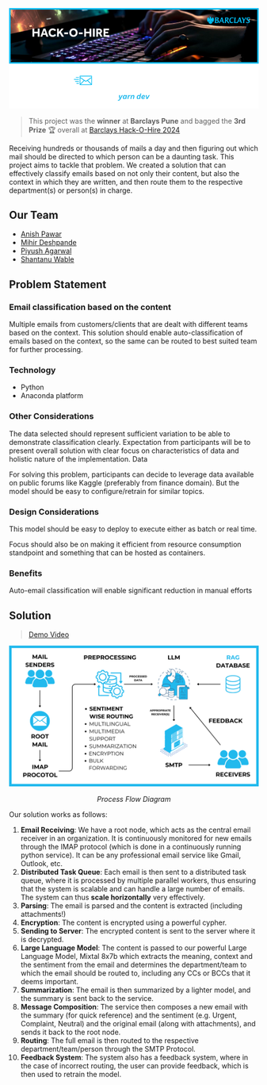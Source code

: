<div align="center">
    <img src="assets/Repo Cover.png" />
</div>

> This project was the **winner** at **Barclays Pune** and bagged the **3rd Prize** 🏆 overall at [Barclays Hack-O-Hire 2024](https://www.hackerearth.com/challenges/hackathon/hack-o-hire/)

Receiving hundreds or thousands of mails a day and then figuring out which mail should be directed to which person can be a daunting task. This project aims to tackle that problem. We created a solution that can effectively classify emails based on not only their content, but also the context in which they are written, and then route them to the respective department(s) or person(s) in charge.

## Our Team

- [Anish Pawar](https://github.com/anishpawarrr)
- [Mihir Deshpande](https://github.com/mihirdesh)
- [Piyush Agarwal](https://github.com/piyushhagarwal)
- [Shantanu Wable](https://github.com/shxntanu)

## Problem Statement

### Email classification based on the content

Multiple emails from customers/clients that are dealt with different teams based on the context. This solution should enable auto-classification of emails based on the context, so the same can be routed to best suited team for further processing.

### Technology

- Python
- Anaconda platform

### Other Considerations

The data selected should represent sufficient variation to be able to demonstrate classification clearly. Expectation from participants will be to present overall solution with clear focus on characteristics of data and holistic nature of the implementation.
Data

For solving this problem, participants can decide to leverage data available on public forums like Kaggle (preferably from finance domain). But the model should be easy to configure/retrain for similar topics.

### Design Considerations

This model should be easy to deploy to execute either as batch or real time.

Focus should also be on making it efficient from resource consumption standpoint and something that can be hosted as containers.

### Benefits

Auto-email classification will enable significant reduction in manual efforts

## Solution

> [Demo Video](https://www.youtube.com/watch?v=2kT37tIz6ME)

<div align="center">
    <img src="assets/EC Flow Diagram.png" />
    <br />

_Process Flow Diagram_
    
</div>

Our solution works as follows:

1. **Email Receiving**: We have a root node, which acts as the central email receiver in an organization. It is continuously monitored for new emails through the IMAP protocol (which is done in a continuously running python service). It can be any professional email service like Gmail, Outlook, etc.
2. **Distributed Task Queue**: Each email is then sent to a distributed task queue, where it is processed by multiple parallel workers, thus ensuring that the system is scalable and can handle a large number of emails. The system can thus **scale horizontally** very effectively.
3. **Parsing**: The email is parsed and the content is extracted (including attachments!)
4. **Encryption**: The content is encrypted using a powerful cypher.
5. **Sending to Server**: The encrypted content is sent to the server where it is decrypted.
6. **Large Language Model**: The content is passed to our powerful Large Language Model, Mixtal 8x7b which extracts the meaning, context and the sentiment from the email and determines the department/team to which the email should be routed to, including any CCs or BCCs that it deems important.
7. **Summarization**: The email is then summarized by a lighter model, and the summary is sent back to the service.
8. **Message Composition**: The service then composes a new email with the summary (for quick reference) and the sentiment (e.g. Urgent, Complaint, Neutral) and the original email (along with attachments), and sends it back to the root node.
9. **Routing**: The full email is then routed to the respective department/team/person through the SMTP Protocol.
10. **Feedback System**: The system also has a feedback system, where in the case of incorrect routing, the user can provide feedback, which is then used to retrain the model.
